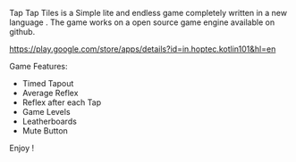 Tap Tap Tiles is a Simple lite and endless game completely written in a new language . 
The game works on a open source game engine available on github.

https://play.google.com/store/apps/details?id=in.hoptec.kotlin101&hl=en

Game Features:
- Timed Tapout
- Average Reflex
- Reflex after each Tap
- Game Levels 
- Leatherboards
- Mute Button
 
Enjoy !
  
